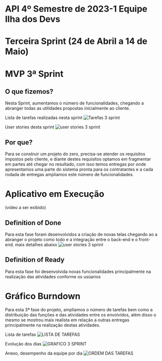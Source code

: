 # API 4º Semestre de 2023-1 Equipe Ilha dos Devs

# Terceira Sprint (24 de Abril a 14 de Maio)

# MVP 3ª Sprint 

## O que fizemos?
Nesta Sprint, aumentamos o número de funcionalidades, chegando a abranger todas as utilidades propostas inicialmente ao cliente.

Lista de tarefas realizadas nesta sprint
![Tarefas 3 sprint](https://github.com/DevIsland-API/Readme/assets/67759198/6e0c614d-52e9-49cb-882a-b48e550cccbf)

User stories desta sprint
![user stories 3 sprint](https://github.com/DevIsland-API/Readme/assets/67759198/36ba0a25-9624-4ea0-9ecb-5104d0edb4fb)

## Por que?
Para se construir um projeto do zero, precisa-se atender os requisitos impostos pelo cliente, e diante destes requisitos optamos em fragmentar em partes até chegar no resultado, com isso temos entregas por onde apresentamos uma parte do sistema pronta para os contratantes e a cada rodada de entregas ampliamos este número de funcionalidades.

# Aplicativo em Execução
(video a ser exibido)

## Definition of Done
Para esta fase foram desenvolvidos a criação de novas telas chegando ao a abranger o projeto como todo e a integração entre o back-end e o front-end. mais detalhes abaixo
![user stories 3 sprint](https://github.com/DevIsland-API/Readme/assets/67759198/36ba0a25-9624-4ea0-9ecb-5104d0edb4fb)

## Definition of Ready
Para esta fase foi desenvolvida novas funcionalidades principalmente na realização das atividades conforme os usúarios

# Gráfico Burndown
Para esta 3ª fase do projeto, ampliamos o número de tarefas bem como a distribuição das funções e das atividades entre os envolvidos, além disso o mesmo se mostrou mais realista em relação a outras entregas principalmente na realização destas atividades.

Lista de tarefas
![LISTA DE TAREFAS](https://github.com/DevIsland-API/Readme/assets/67759198/99abbcf4-76a6-4e86-975f-fd5c2825696a)

Evolução dos dias
![GRAFICO 3 SPRINT](https://github.com/DevIsland-API/Readme/assets/67759198/041d0269-4ffc-48bc-b311-e2d4d78ea50b)

Anexo, desempenho da equipe por dia
![ORDEM DAS TAREFAS](https://github.com/DevIsland-API/Readme/assets/67759198/a2e2af6f-65fd-4362-aace-a0f5b62e973a)
